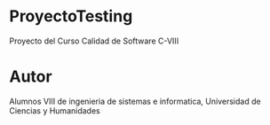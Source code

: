 # ProyectoTesting
Proyecto del Curso Calidad de Software C-VIII
# Autor
Alumnos VIII de ingenieria de sistemas e informatica, Universidad de Ciencias y Humanidades
